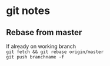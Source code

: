 # git notes

## Rebase from master

If already on working branch  
`git fetch && git rebase origin/master`  
`git push branchname -f`
